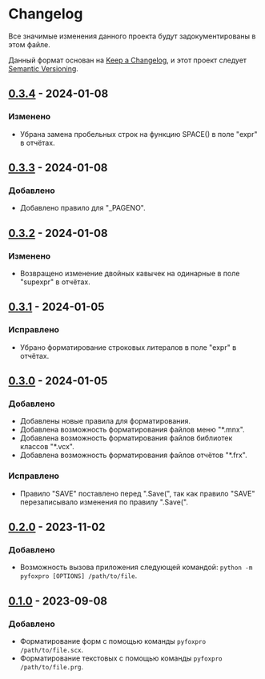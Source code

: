 # Changelog

Все значимые изменения данного проекта будут задокументированы в этом файле.

Данный формат основан на [Keep a Changelog](https://keepachangelog.com/en/1.1.0/),
и этот проект следует [Semantic Versioning](https://semver.org/spec/v2.0.0.html).

## [0.3.4] - 2024-01-08

### Изменено

- Убрана замена пробельных строк на функцию SPACE() в поле "expr" в отчётах.

## [0.3.3] - 2024-01-08

### Добавлено

- Добавлено правило для "_PAGENO".

## [0.3.2] - 2024-01-08

### Изменено

- Возвращено изменение двойных кавычек на одинарные в поле "supexpr" в отчётах.

## [0.3.1] - 2024-01-05

### Исправлено

- Убрано форматирование строковых литералов в поле "expr" в отчётах.

## [0.3.0] - 2024-01-05

### Добавлено

- Добавлены новые правила для форматирования.
- Добавлена возможность форматирования файлов меню "*.mnx".
- Добавлена возможность форматирования файлов библиотек классов "*.vcx".
- Добавлена возможность форматирования файлов отчётов "*.frx".

### Исправлено

- Правило "SAVE" поставлено перед ".Save(", так как правило "SAVE" перезаписывало изменения по правилу ".Save(".

## [0.2.0] - 2023-11-02

### Добавлено

- Возможность вызова приложения следующей командой: `python -m pyfoxpro [OPTIONS] /path/to/file`.

## [0.1.0] - 2023-09-08

### Добавлено

- Форматирование форм с помощью команды `pyfoxpro /path/to/file.scx`.
- Форматирование текстовых с помощью команды `pyfoxpro /path/to/file.prg`.

[0.3.4]: http://gitlab.sbyt.gomelenergo.by/i.kamarets/pyfoxpro/-/compare/v0.3.3...v0.3.4?from_project_id=13&straight=false
[0.3.3]: http://gitlab.sbyt.gomelenergo.by/i.kamarets/pyfoxpro/-/compare/v0.3.2...v0.3.3?from_project_id=13&straight=false
[0.3.2]: http://gitlab.sbyt.gomelenergo.by/i.kamarets/pyfoxpro/-/compare/v0.3.1...v0.3.2?from_project_id=13&straight=false
[0.3.1]: http://gitlab.sbyt.gomelenergo.by/i.kamarets/pyfoxpro/-/compare/v0.3.0...v0.3.1?from_project_id=13&straight=false
[0.3.0]: http://gitlab.sbyt.gomelenergo.by/i.kamarets/pyfoxpro/-/compare/v0.2.0...v0.3.0?from_project_id=13&straight=false
[0.2.0]: http://gitlab.sbyt.gomelenergo.by/i.kamarets/pyfoxpro/-/compare/v0.1.0...v0.2.0?from_project_id=13&straight=false
[0.1.0]: http://gitlab.sbyt.gomelenergo.by/i.kamarets/pyfoxpro/-/releases/v0.1.0
